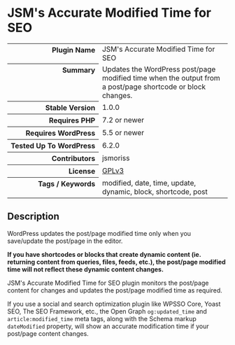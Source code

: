 <h1>JSM&#039;s Accurate Modified Time for SEO</h1>

<table>
<tr><th align="right" valign="top" nowrap>Plugin Name</th><td>JSM&#039;s Accurate Modified Time for SEO</td></tr>
<tr><th align="right" valign="top" nowrap>Summary</th><td>Updates the WordPress post/page modified time when the output from a post/page shortcode or block changes.</td></tr>
<tr><th align="right" valign="top" nowrap>Stable Version</th><td>1.0.0</td></tr>
<tr><th align="right" valign="top" nowrap>Requires PHP</th><td>7.2 or newer</td></tr>
<tr><th align="right" valign="top" nowrap>Requires WordPress</th><td>5.5 or newer</td></tr>
<tr><th align="right" valign="top" nowrap>Tested Up To WordPress</th><td>6.2.0</td></tr>
<tr><th align="right" valign="top" nowrap>Contributors</th><td>jsmoriss</td></tr>
<tr><th align="right" valign="top" nowrap>License</th><td><a href="https://www.gnu.org/licenses/gpl.txt">GPLv3</a></td></tr>
<tr><th align="right" valign="top" nowrap>Tags / Keywords</th><td>modified, date, time, update, dynamic, block, shortcode, post</td></tr>
</table>

<h2>Description</h2>

<p>WordPress updates the post/page modified time only when you save/update the post/page in the editor.</p>

<p><strong>If you have shortcodes or blocks that create dynamic content (ie. returning content from queries, files, feeds, etc.), the post/page modified time will not reflect these dynamic content changes.</strong></p>

<p>JSM's Accurate Modified Time for SEO plugin monitors the post/page content for changes and updates the post/page modified time as required.</p>

<p>If you use a social and search optimization plugin like WPSSO Core, Yoast SEO, The SEO Framework, etc., the Open Graph <code>og:updated_time</code> and <code>article:modified_time</code> meta tags, along with the Schema markup <code>dateModified</code> property, will show an accurate modification time if your post/page content changes.</p>

